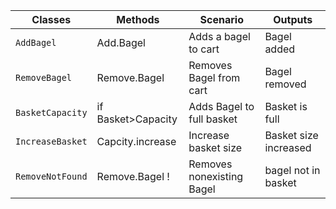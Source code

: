 | Classes         | Methods                         | Scenario						| Outputs				|
|-----------------|---------------------------------|-------------------------------|-----------------------|
| `AddBagel`      | Add.Bagel						| Adds a bagel to cart			|Bagel added			|
| `RemoveBagel`   | Remove.Bagel					| Removes Bagel from cart		|Bagel removed			|
| `BasketCapacity`| if Basket>Capacity				| Adds Bagel to full basket		|Basket is full			|
| `IncreaseBasket`| Capcity.increase				| Increase basket size		 	|Basket size increased	|
| `RemoveNotFound`|Remove.Bagel	!					| Removes nonexisting Bagel 	|bagel not in basket	|
